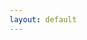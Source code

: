 ```yaml
---
layout: default
---
```


<head>
  <!-- ... -->
  <link rel="stylesheet" type="text/css" href="https://tikzjax.com/v1/fonts.css">
  <script src="https://tikzjax.com/v1/tikzjax.js"></script>
  <link rel="stylesheet" type="text/css" href="https://fonts.googleapis.com/earlyaccess/cwtexkai.css">
  <style>
    body {
     font-family: "cwTeXKai", serif;
    }

    p.big {
      line-height: 3;
      font-size: x-large;
    }
    p {
      font-size: 1.5em;
    }
    </style>

</head>

鳥鳴於樹上。兒以石擊之。父曰：「何以擊鳥？」兒曰：「人言：『鵲之鳴吉，鴉之鳴凶。』今鳴者，鴉也。以故擊之。」父曰：「人之智高於鳥之智。人不能知吉凶。鳥何以能知之？」




<script type="text/tikz">
\begin{tikzpicture}[roundnode/.style={circle, draw=black!60, fill=white!5, very thick, minimum size=15mm},squarednode/.style={rectangle, draw=blue!60, fill=blue!5, very thick, minimum size=20mm},
]
%Nodes
\node[squarednode]  (1u) {w};
\node[squarednode]  (2u) [right=of 1u] {肉};
\node[squarednode]  (3u) [right=of 2u] {鳥};
\node[squarednode]  (4u) [right=of 3u] {不確定};

\node[roundnode]  (1b) [below=of 1u] {w};
\node[roundnode]  (2b) [below=of 2u] {有可能};
\node[roundnode]  (3b) [below=of 3u] {u};
\node[roundnode]  (4b) [below=of 4u] {w};

%Lines
% \draw[dashed, ->] (1u.south) .. controls +(right:7mm) and +(up:7mm) .. (1b.north);
\draw[dashed, ->] (2u.south) -- (2b.north);
% \draw[dashed, ->] (lowercircle.east) .. controls +(right:7mm) and +(down:7mm) .. (rightsquare.south);
% \draw[->] (uppercircle.south) -- (maintopic.north);
% \draw[->] (maintopic.south) -- (lowercircle.north);
% \draw[dashed, ->] (uppercircle.west) .. controls +(left:20mm) and +(left:20mm) .. (lowercircle.west);
% \draw[dashed, ->] (maintopic.west) .. controls +(left:10mm) and +(left:10mm) .. (lowercircle.west);
\end{tikzpicture}
</script>

[Link to another page](./pages/bhbaihua/rumen.html).
